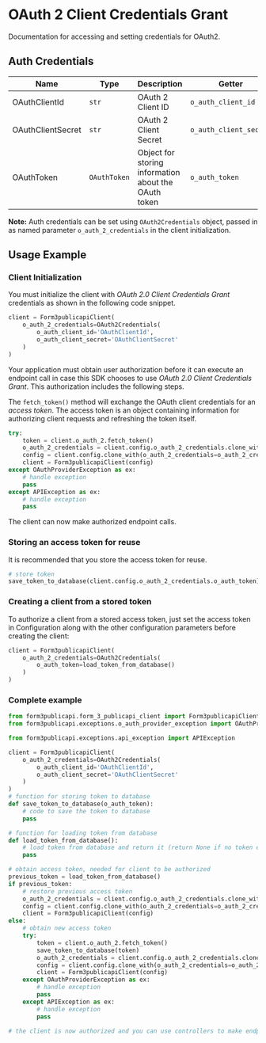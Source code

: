 
# OAuth 2 Client Credentials Grant



Documentation for accessing and setting credentials for OAuth2.

## Auth Credentials

| Name | Type | Description | Getter |
|  --- | --- | --- | --- |
| OAuthClientId | `str` | OAuth 2 Client ID | `o_auth_client_id` |
| OAuthClientSecret | `str` | OAuth 2 Client Secret | `o_auth_client_secret` |
| OAuthToken | `OAuthToken` | Object for storing information about the OAuth token | `o_auth_token` |



**Note:** Auth credentials can be set using `OAuth2Credentials` object, passed in as named parameter `o_auth_2_credentials` in the client initialization.

## Usage Example

### Client Initialization

You must initialize the client with *OAuth 2.0 Client Credentials Grant* credentials as shown in the following code snippet.

```python
client = Form3publicapiClient(
    o_auth_2_credentials=OAuth2Credentials(
        o_auth_client_id='OAuthClientId',
        o_auth_client_secret='OAuthClientSecret'
    )
)
```



Your application must obtain user authorization before it can execute an endpoint call in case this SDK chooses to use *OAuth 2.0 Client Credentials Grant*. This authorization includes the following steps.

The `fetch_token()` method will exchange the OAuth client credentials for an *access token*. The access token is an object containing information for authorizing client requests and refreshing the token itself.

```python
try:
    token = client.o_auth_2.fetch_token()
    o_auth_2_credentials = client.config.o_auth_2_credentials.clone_with(o_auth_token=token)
    config = client.config.clone_with(o_auth_2_credentials=o_auth_2_credentials)
    client = Form3publicapiClient(config)
except OAuthProviderException as ex:
    # handle exception
    pass
except APIException as ex:
    # handle exception
    pass
```

The client can now make authorized endpoint calls.

### Storing an access token for reuse

It is recommended that you store the access token for reuse.

```python
# store token
save_token_to_database(client.config.o_auth_2_credentials.o_auth_token)
```

### Creating a client from a stored token

To authorize a client from a stored access token, just set the access token in Configuration along with the other configuration parameters before creating the client:

```python
client = Form3publicapiClient(
    o_auth_2_credentials=OAuth2Credentials(
        o_auth_token=load_token_from_database()
    )
)
```

### Complete example



```python
from form3publicapi.form_3_publicapi_client import Form3publicapiClient
from form3publicapi.exceptions.o_auth_provider_exception import OAuthProviderException

from form3publicapi.exceptions.api_exception import APIException

client = Form3publicapiClient(
    o_auth_2_credentials=OAuth2Credentials(
        o_auth_client_id='OAuthClientId',
        o_auth_client_secret='OAuthClientSecret'
    )
)
# function for storing token to database
def save_token_to_database(o_auth_token):
    # code to save the token to database
    pass

# function for loading token from database
def load_token_from_database():
    # load token from database and return it (return None if no token exists)
    pass

# obtain access token, needed for client to be authorized
previous_token = load_token_from_database()
if previous_token:
    # restore previous access token
    o_auth_2_credentials = client.config.o_auth_2_credentials.clone_with(o_auth_token=previous_token)
    config = client.config.clone_with(o_auth_2_credentials=o_auth_2_credentials)
    client = Form3publicapiClient(config)
else:
    # obtain new access token
    try:
        token = client.o_auth_2.fetch_token()
        save_token_to_database(token)
        o_auth_2_credentials = client.config.o_auth_2_credentials.clone_with(o_auth_token=token)
        config = client.config.clone_with(o_auth_2_credentials=o_auth_2_credentials)
        client = Form3publicapiClient(config)
    except OAuthProviderException as ex:
        # handle exception
        pass
    except APIException as ex:
        # handle exception
        pass

# the client is now authorized and you can use controllers to make endpoint calls
```


